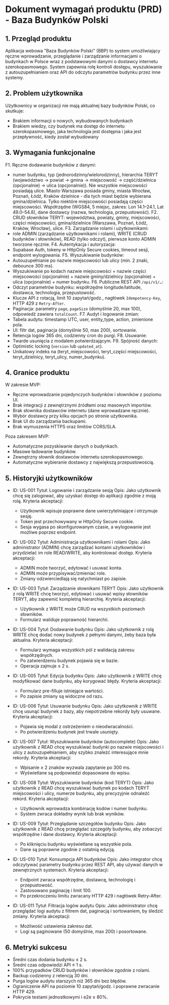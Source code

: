 # Dokument wymagań produktu (PRD) - Baza Budynków Polski

## 1. Przegląd produktu
Aplikacja webowa "Baza Budynków Polski" (BBP) to system umożliwiający ręczne wprowadzanie, przeglądanie i zarządzanie informacjami o budynkach w Polsce wraz z podstawowymi danymi o dostawcy internetu szerokopasmowego. System zapewnia rolę kontroli dostępu, wyszukiwanie z autouzupełnianiem oraz API do odczytu parametrów budynku przez inne systemy.

## 2. Problem użytkownika
Użytkownicy w organizacji nie mają aktualnej bazy budynków Polski, co skutkuje:
- Brakiem informacji o nowych, wybudowanych budynkach
- Brakiem wiedzy, czy budynek ma dostęp do internetu szerokopasmowego, jaka technologia jest dostępna i jaka jest przepływność, kiedy został wybudowany

## 3. Wymagania funkcjonalne
F1. Ręczne dodawanie budynków z danymi:
  - numer budynku, typ (jednorodzinny/wielorodzinny), hierarchia TERYT (województwo → powiat → gmina → miejscowość → część/dzielnica (opcjonalnie) → ulica (opcjonalnie)). Nie wszystkie miejscowości posiadają ulice. Miasto Warszawa posiada gminy, miasta Wrocław, Poznań, Łódź, Kraków dzielnice - dla tych miast będzie wybierana gmina/dzielnica. Tylko niektóre miejscowości posiadają części miejscowości. Współrzędne (WGS84, 5 miejsc, zakres: Lon 14.1–24.1, Lat 49.0–54.8), dane dostawcy (nazwa, technologia, przepustowość).
F2. CRUD słowników TERYT: województwa, powiaty, gminy, miejscowości, części miejscowości, gmina/dzielnice (Warszawa, Poznań, Łódź, Kraków, Wrocław), ulice.
F3. Zarządzanie rolami i użytkownikami:
  - role ADMIN (zarządzanie użytkownikami i rolami), WRITE (CRUD budynków i słowników), READ (tylko odczyt), pierwsze konto ADMIN tworzone ręcznie.
F4. Autentykacja i autoryzacja:
  - Supabase Auth, tokeny w HttpOnly Secure cookies, timeout sesji, endpoint wylogowania.
F5. Wyszukiwanie budynków:
  - Autouzupełnianie po nazwie miejscowości lub ulicy (min. 2 znaki, debounce 300 ms).
  - Wyszukiwanie po kodach nazwie miejscowości + nazwie części miejscowości (opcjonalnie) + nazwie gminy/dzielnicy (opcjonalnie) + ulica (opcjonalnie) + numer budynku.
F6. Publiczne REST API `/api/v1/…`:
  - Odczyt parametrów budynku: współrzędne longitude/latitude, dostawca, technologia, przepustowość.
  - Klucze API z rotacją, limit 10 zapytań/godz., nagłówek `Idempotency-Key`, HTTP 429 z `Retry-After`.
  - Paginacja: parametry `page`, `pageSize` (domyślnie 20, max 100), odpowiedź zawiera `totalCount`.
F7. Audyt i logowanie zmian:
  - Tabela audytu: timestamp UTC, user, entity_type, action, zmienione pola.
  - UI: filtr dat, paginacja (domyślnie 50, max 200), sortowanie.
  - Retencja logów 365 dni, codzienny cron do purgi.
F8. Usuwanie:
  - Twarde usunięcia z modalem potwierdzającym.
F9. Spójność danych:
  - Optimistic locking (`version` lub `updated_at`).
  - Unikatowy indeks na (teryt_miejscowości, teryt_części miejscowości, teryt_dzielnicy, teryt_ulicy, numer_budynku).

## 4. Granice produktu
W zakresie MVP:
- Ręczne wprowadzanie pojedynczych budynków i słowników z poziomu UI.
- Brak integracji z zewnętrznymi źródłami oraz masowych importów.
- Brak słownika dostawców internetu (dane wprowadzane ręcznie).
- Wybór dostawcy przy kilku opcjach po stronie użytkownika.
- Brak UI do zarządzania backupami.
- Brak wymuszenia HTTPS oraz limitów CORS/SLA.

Poza zakresem MVP:
- Automatyczne pozyskiwanie danych o budynkach.
- Masowe ładowanie budynków.
- Zewnętrzny słownik dostawców internetu szerokopasmowego.
- Automatyczne wybieranie dostawcy z największą przepustowością.

## 5. Historyjki użytkowników
- ID: US-001
  Tytuł: Logowanie i zarządzanie sesją
  Opis: Jako użytkownik chcę się zalogować, aby uzyskać dostęp do aplikacji zgodnie z moją rolą.
  Kryteria akceptacji:
  - Użytkownik wpisuje poprawne dane uwierzytelniające i otrzymuje sesję.
  - Token jest przechowywany w HttpOnly Secure cookie.
  - Sesja wygasa po skonfigurowanym czasie, a wylogowanie jest możliwe poprzez endpoint.

- ID: US-002
  Tytuł: Administracja użytkownikami i rolami
  Opis: Jako administrator (ADMIN) chcę zarządzać kontami użytkowników i przydzielać im role READ/WRITE, aby kontrolować dostęp.
  Kryteria akceptacji:
  - ADMIN może tworzyć, edytować i usuwać konta.
  - ADMIN może przypisywać/zmieniać role.
  - Zmiany odzwierciedlają się natychmiast po zapisie.

- ID: US-003
  Tytuł: Zarządzanie słownikami TERYT
  Opis: Jako użytkownik z rolą WRITE chcę tworzyć, edytować i usuwać wpisy słowników TERYT, aby zapewnić kompletną hierarchię.
  Kryteria akceptacji:
  - Użytkownik z WRITE może CRUD na wszystkich poziomach słowników.
  - Formularz waliduje poprawność hierarchii.

- ID: US-004
  Tytuł: Dodawanie budynku
  Opis: Jako użytkownik z rolą WRITE chcę dodać nowy budynek z pełnymi danymi, żeby baza była aktualna.
  Kryteria akceptacji:
  - Formularz wymaga wszystkich pól z walidacją zakresu współrzędnych.
  - Po zatwierdzeniu budynek pojawia się w bazie.
  - Operacja zajmuje ≤ 2 s.

- ID: US-005
  Tytuł: Edycja budynku
  Opis: Jako użytkownik z WRITE chcę modyfikować dane budynku, aby korygować błędy.
  Kryteria akceptacji:
  - Formularz pre-filluje istniejące wartości.
  - Po zapisie zmiany są widoczne od razu.

- ID: US-006
  Tytuł: Usuwanie budynku
  Opis: Jako użytkownik z WRITE chcę usunąć budynek z bazy, aby niepotrzebne rekordy były usuwane.
  Kryteria akceptacji:
  - Pojawia się modal z ostrzeżeniem o nieodwracalności.
  - Po potwierdzeniu budynek jest trwale usunięty.

- ID: US-007
  Tytuł: Wyszukiwanie budynków (autocomplete)
  Opis: Jako użytkownik z READ chcę wyszukiwać budynki po nazwie miejscowości i ulicy z autouzupełnianiem, aby szybko znaleźć interesujące mnie rekordy.
  Kryteria akceptacji:
  - Wpisanie ≥ 2 znaków wyzwala zapytanie po 300 ms.
  - Wyświetlane są podpowiedzi dopasowane do wpisu.

- ID: US-008
  Tytuł: Wyszukiwanie budynków (kod TERYT)
  Opis: Jako użytkownik z READ chcę wyszukiwać budynek po kodach TERYT miejscowości i ulicy, numerze budynku, aby precyzyjnie odnaleźć rekord.
  Kryteria akceptacji:
  - Użytkownik wprowadza kombinację kodów i numer budynku.
  - System zwraca dokładny wynik lub brak wyników.

- ID: US-009
  Tytuł: Przeglądanie szczegółów budynku
  Opis: Jako użytkownik z READ chcę przeglądać szczegóły budynku, aby zobaczyć współrzędne i dane dostawcy.
  Kryteria akceptacji:
  - Po kliknięciu budynku wyświetlane są wszystkie pola.
  - Dane są poprawne zgodnie z ostatnią edycją.

- ID: US-010
  Tytuł: Konsumpcja API budynków
  Opis: Jako integrator chcę odczytywać parametry budynku przez REST API, aby używać danych w zewnętrznych systemach.
  Kryteria akceptacji:
  - Endpoint zwraca współrzędne, dostawcę, technologię i przepustowość.
  - Zastosowano paginację i limit 100.
  - Po przekroczeniu limitu zwracany HTTP 429 i nagłówek Retry-After.

- ID: US-011
  Tytuł: Filtracja logów audytu
  Opis: Jako administrator chcę przeglądać logi audytu z filtrem dat, paginacją i sortowaniem, by śledzić zmiany.
  Kryteria akceptacji:
  - Możliwość ustawienia zakresu dat.
  - Logi są paginowane (50 domyślnie, max 200) i posortowane.

## 6. Metryki sukcesu
- Średni czas dodania budynku ≤ 2 s.
- Średni czas odpowiedzi API ≤ 1 s.
- 100% przypadków CRUD budynków i słowników zgodnie z rolami.
- Backup codzienny z retencją 30 dni.
- Purga logów audytu starszych niż 365 dni bez błędów.
- Ograniczenie API na poziomie 10 zapytań/godz. i poprawne zwracanie HTTP 429.
- Pokrycie testami jednostkowymi i e2e ≥ 80%.
